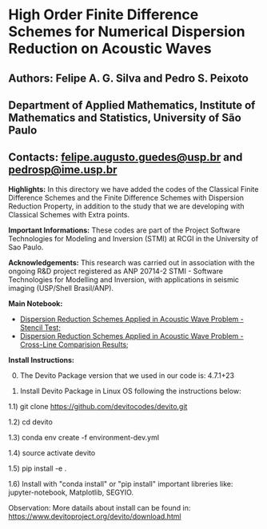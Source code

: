 # High Order Finite Difference Schemes for Numerical Dispersion Reduction on Acoustic Waves

## Authors: Felipe A. G. Silva and Pedro S. Peixoto

## Department of Applied Mathematics, Institute of Mathematics and Statistics, University of São Paulo

## Contacts: felipe.augusto.guedes@usp.br and pedrosp@ime.usp.br

**Highlights:** In this directory we have added the codes of the Classical Finite Difference Schemes and the Finite Difference Schemes with Dispersion Reduction Property, in addition to the study that we are developing with Classical Schemes with Extra points.

**Important Informations:** These codes are part of the Project Software Technologies for Modeling and Inversion (STMI) at RCGI in the  University of Sao Paulo.

**Acknowledgements:** This research was carried out in association with the ongoing R&D project registered as ANP 20714-2 STMI - Software Technologies for Modelling and Inversion, with applications in seismic imaging (USP/Shell Brasil/ANP).

**Main Notebook:**

- <a href="new_stencils1.ipynb"> Dispersion Reduction Schemes Applied in Acoustic Wave Problem - Stencil Test;</a>
- <a href="new_stencils2.ipynb"> Dispersion Reduction Schemes Applied in Acoustic Wave Problem - Cross-Line Comparision Results;</a>

**Install Instructions:**

0) The Devito Package version that we used in our code is: 4.7.1+23

1) Install Devito Package in Linux OS following the instructions below:

1.1) git clone https://github.com/devitocodes/devito.git

1.2) cd devito

1.3) conda env create -f environment-dev.yml

1.4) source activate devito

1.5) pip install -e .

1.6) Install with "conda install" or "pip install" important libreries like: jupyter-notebook, Matplotlib, SEGYIO.

Observation: More datails about install can be found in: https://www.devitoproject.org/devito/download.html
